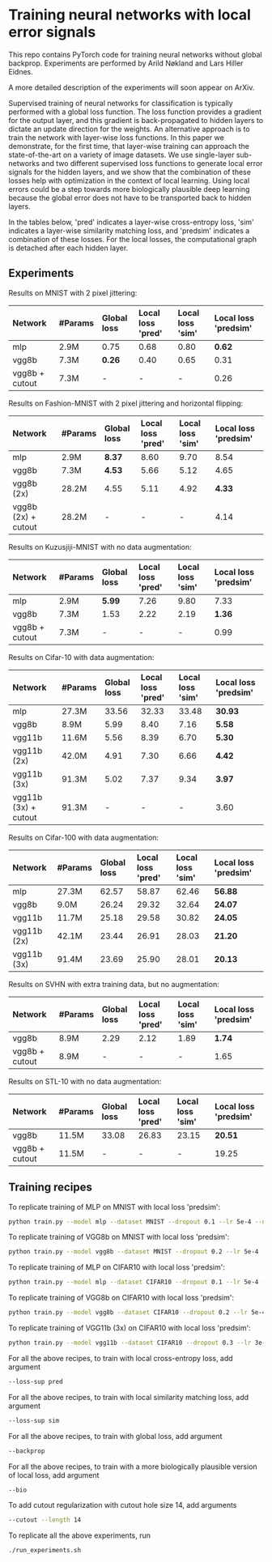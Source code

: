 # Training neural networks with local error signals
This repo contains PyTorch code for training neural networks without global backprop. Experiments are performed by Arild Nøkland and Lars Hiller Eidnes.

A more detailed description of the experiments will soon appear on ArXiv.

Supervised training of neural networks for classification is typically performed with a global loss function. The loss function provides a gradient for the
output layer, and this gradient is back-propagated to hidden layers to dictate an update direction for the weights. An alternative approach is to train 
the network with layer-wise loss functions. In this paper we demonstrate, for the first time, that layer-wise training can approach the state-of-the-art 
on a variety of image datasets. We use single-layer sub-networks and two different supervised loss functions to generate local error signals for the hidden 
layers, and we show that the combination of these losses help with optimization in the context of local learning. Using local errors could be a step 
towards more biologically plausible deep learning because the global error does not have to be transported back to hidden layers.

In the tables below, 'pred' indicates a layer-wise cross-entropy loss, 'sim' indicates a layer-wise similarity matching loss, and 'predsim' indicates a 
combination of these losses. For the local losses, the computational graph is detached after each hidden layer.

Experiments
----------------

Results on MNIST with 2 pixel jittering:

| Network         | #Params    | Global loss | Local loss 'pred' | Local loss 'sim' | Local loss 'predsim' |
| :---            | :---       | :---        | :---              | :---             | :--                  |
| mlp             | 2.9M       | 0.75        | 0.68              | 0.80             | **0.62**             |
| vgg8b           | 7.3M       | **0.26**    | 0.40              | 0.65             | 0.31                 |
| vgg8b  + cutout | 7.3M       | -           | -                 | -                | 0.26                 |

Results on Fashion-MNIST with 2 pixel jittering and horizontal flipping:

| Network             | #Params    | Global loss | Local loss 'pred' | Local loss 'sim' | Local loss 'predsim' |
| :---                | :---       | :---        | :---              | :---             | :--                  |
| mlp                 | 2.9M       | **8.37**    | 8.60              | 9.70             | 8.54                 |
| vgg8b               | 7.3M       | **4.53**    | 5.66              | 5.12             | 4.65                 |
| vgg8b (2x)          | 28.2M      | 4.55        | 5.11              | 4.92             | **4.33**             |
| vgg8b (2x) + cutout | 28.2M      | -           | -                 | -                | 4.14                 |
        
Results on Kuzusjiji-MNIST with no data augmentation:

| Network         | #Params    | Global loss | Local loss 'pred' | Local loss 'sim' | Local loss 'predsim' |
| :---            | :---       | :---        | :---              | :---             | :--                  |
| mlp             | 2.9M       | **5.99**    | 7.26              | 9.80             | 7.33                 |
| vgg8b           | 7.3M       | 1.53        | 2.22              | 2.19             | **1.36**             |
| vgg8b + cutout  | 7.3M       | -           | -                 | -                | 0.99                 |

Results on Cifar-10 with data augmentation:

| Network              | #Params    | Global loss | Local loss 'pred' | Local loss 'sim' | Local loss 'predsim' |
| :---                 | :--        | :---        | :---              | :---             | :---                 |
| mlp                  | 27.3M      | 33.56       | 32.33             | 33.48            | **30.93**            |
| vgg8b                | 8.9M       | 5.99        | 8.40              | 7.16             | **5.58**             |
| vgg11b               | 11.6M      | 5.56        | 8.39              | 6.70             | **5.30**             |
| vgg11b (2x)          | 42.0M      | 4.91        | 7.30              | 6.66             | **4.42**             |
| vgg11b (3x)          | 91.3M      | 5.02        | 7.37              | 9.34             | **3.97**             |
| vgg11b (3x) + cutout | 91.3M      | -           | -                 | -                | 3.60                 |
        
Results on Cifar-100 with data augmentation:

| Network              | #Params    | Global loss | Local loss 'pred' | Local loss 'sim' | Local loss 'predsim' |
| :---                 | :--        | :---        | :---              | :---             | :---                 |
| mlp                  | 27.3M      | 62.57       | 58.87             | 62.46            | **56.88**            |
| vgg8b                | 9.0M       | 26.24       | 29.32             | 32.64            | **24.07**            |
| vgg11b               | 11.7M      | 25.18       | 29.58             | 30.82            | **24.05**            |
| vgg11b (2x)          | 42.1M      | 23.44       | 26.91             | 28.03            | **21.20**            |
| vgg11b (3x)          | 91.4M      | 23.69       | 25.90             | 28.01            | **20.13**            |
        
Results on SVHN with extra training data, but no augmentation:

| Network         | #Params    | Global loss | Local loss 'pred' | Local loss 'sim' | Local loss 'predsim' |
| :---            | :--        | :---        | :---              | :---             | :---                 |
| vgg8b           | 8.9M       | 2.29        | 2.12              | 1.89             | **1.74**             |
| vgg8b + cutout  | 8.9M       | -           | -                 | -                | 1.65                 |

Results on STL-10 with no data augmentation:

| Network         | #Params    | Global loss | Local loss 'pred' | Local loss 'sim' | Local loss 'predsim' |
| :---            | :---       | :---        | :---              | :---             | :--                  |
| vgg8b           | 11.5M      | 33.08       | 26.83             | 23.15            | **20.51**            |
| vgg8b + cutout  | 11.5M      | -           | -                 | -                | 19.25                |

                                                                   
Training recipes
----------------

To replicate training of MLP on MNIST with local loss 'predsim':

```bash
python train.py --model mlp --dataset MNIST --dropout 0.1 --lr 5e-4 --num-layers 3 --epochs 100 --lr-decay-milestones 50 75 89 94 --nonlin leakyrelu
```

To replicate training of VGG8b on MNIST with local loss 'predsim':

```bash
python train.py --model vgg8b --dataset MNIST --dropout 0.2 --lr 5e-4 --epochs 100 --lr-decay-milestones 50 75 89 94 --nonlin leakyrelu --dim-in-decoder 1024
```

To replicate training of MLP on CIFAR10 with local loss 'predsim':

```bash
python train.py --model mlp --dataset CIFAR10 --dropout 0.1 --lr 5e-4 --num-layers 3 --num-hidden 3000 --nonlin leakyrelu
```

To replicate training of VGG8b on CIFAR10 with local loss 'predsim':

```bash
python train.py --model vgg8b --dataset CIFAR10 --dropout 0.2 --lr 5e-4 --nonlin leakyrelu --dim-in-decoder 2048
```

To replicate training of VGG11b (3x) on CIFAR10 with local loss 'predsim':

```bash
python train.py --model vgg11b --dataset CIFAR10 --dropout 0.3 --lr 3e-4 --feat-mult 3 --nonlin leakyrelu
```

For all the above recipes, to train with local cross-entropy loss, add argument

```bash
--loss-sup pred
```

For all the above recipes, to train with local similarity matching loss, add argument

```bash
--loss-sup sim
```

For all the above recipes, to train with global loss, add argument

```bash
--backprop
```

For all the above recipes, to train with a more biologically plausible version of local loss, add argument

```bash
--bio
```

To add cutout regularization with cutout hole size 14, add arguments

```bash
--cutout --length 14
```

To replicate all the above experiments, run
```bash
./run_experiments.sh
```
